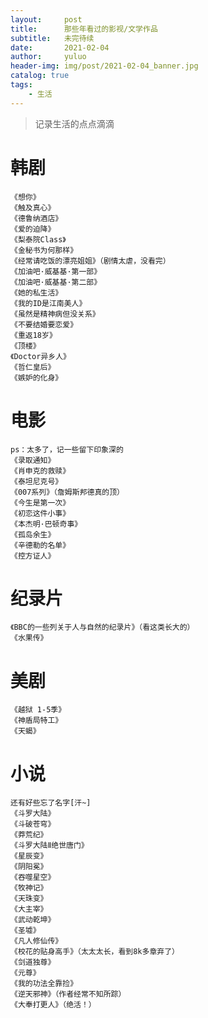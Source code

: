 ```yaml
---
layout:     post
title:      那些年看过的影视/文学作品
subtitle:   未完待续
date:       2021-02-04
author:     yuluo
header-img: img/post/2021-02-04_banner.jpg
catalog: true
tags:
    - 生活
---
```


> 记录生活的点点滴滴

# 韩剧
    《想你》
    《触及真心》
    《德鲁纳酒店》
    《爱的迫降》
    《梨泰院Class》
    《金秘书为何那样》
    《经常请吃饭的漂亮姐姐》（剧情太虐，没看完）
    《加油吧·威基基·第一部》
    《加油吧·威基基·第二部》
    《她的私生活》
    《我的ID是江南美人》
    《虽然是精神病但没关系》
    《不要结婚要恋爱》
    《重返18岁》
    《顶楼》
    《Doctor异乡人》
    《哲仁皇后》
    《嫉妒的化身》

# 电影
    ps：太多了，记一些留下印象深的
    《录取通知》
    《肖申克的救赎》
    《泰坦尼克号》
    《007系列》（詹姆斯邦德真的顶）
    《今生是第一次》
    《初恋这件小事》
    《本杰明·巴顿奇事》
    《孤岛余生》
    《辛德勒的名单》
    《控方证人》

# 纪录片
    《BBC的一些列关于人与自然的纪录片》（看这类长大的）
    《水果传》


# 美剧
    《越狱 1-5季》
    《神盾局特工》
    《天蝎》

# 小说
    还有好些忘了名字[汗~]
    《斗罗大陆》
    《斗破苍穹》
    《莽荒纪》
    《斗罗大陆Ⅱ绝世唐门》
    《星辰变》
    《阴阳冕》
    《吞噬星空》
    《牧神记》
    《天珠变》
    《大主宰》
    《武动乾坤》
    《圣墟》
    《凡人修仙传》
    《校花的贴身高手》（太太太长，看到8k多章弃了）
    《剑道独尊》
    《元尊》
    《我的功法全靠捡》
    《逆天邪神》（作者经常不知所踪）
    《大奉打更人》（绝活！）




